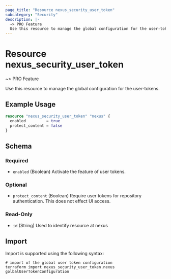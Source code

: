 ```yaml
---
page_title: "Resource nexus_security_user_token"
subcategory: "Security"
description: |-
  ~> PRO Feature
  Use this resource to manage the global configuration for the user-tokens.
---
```

# Resource nexus_security_user_token
~> PRO Feature

Use this resource to manage the global configuration for the user-tokens.
## Example Usage
```terraform
resource "nexus_security_user_token" "nexus" {
  enabled         = true
  protect_content = false
}
```
<!-- schema generated by tfplugindocs -->
## Schema

### Required

- `enabled` (Boolean) Activate the feature of user tokens.

### Optional

- `protect_content` (Boolean) Require user tokens for repository authentication. This does not effect UI access.

### Read-Only

- `id` (String) Used to identify resource at nexus
## Import
Import is supported using the following syntax:
```shell
# import of the global user token configuration
terraform import nexus_security_user_token.nexus golbalUserTokenConfiguration
```
